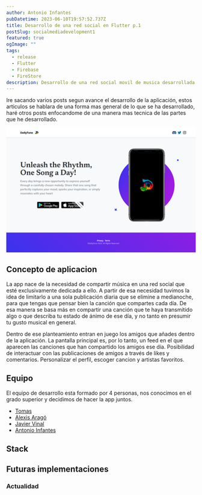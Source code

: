 ```yaml
---
author: Antonio Infantes
pubDatetime: 2023-06-10T19:57:52.737Z
title: Desarrollo de una red social en Flutter p.1
postSlug: socialmediadevelopment1
featured: true
ogImage: ""
tags:
  - release
  - Flutter
  - Firebase
  - FireStore
description: Desarrollo de una red social movil de musica desarrollada en Flutter, entre 4 estudiantes (DailyTune)
---
```


Ire sacando varios posts segun avance el desarrollo de la aplicación, estos articulos se hablara de una forma mas general de lo que se ha desarrollado, haré otros posts enfocandome de una manera mas tecnica de las partes que he desarrollado.

![DailyTune](/public/assets/img/developmentsocialmedia.PNG)

## Concepto de aplicacion

La app nace de la necesidad de compartir música en una red social que esté exclusivamente dedicada a ello. 
A partir de esa necesidad tuvimos la idea de limitarlo a una sola publicación diaria que se elimine a medianoche, para que tengas que pensar bien la canción que compartes cada día. 
De esa manera se basa más en compartir una canción que te haya transmitido algo o que describa tu estado de ánimo de ese día, y no tanto en presumir tu gusto musical en general. 

Dentro de ese planteamiento entran en juego los amigos que añades dentro de la aplicación.
La pantalla principal es, por lo tanto, un feed en el que aparecen las canciones que han compartido los amigos ese día. 
Posibilidad de interactuar con las publicaciones de amigos a través de likes y comentarios. 
Personalizar el perfil, escoger cancion y artistas favoritos.

## Equipo

El equipo de desarrollo esta formado por 4 personas, nos conocimos en el grado superior y decidimos de hacer la app juntos.
- [Tomas](https://www.linkedin.com/in/tomas-palaoro/)
- [Alexis Aragó](https://www.linkedin.com/in/alexis-arag%C3%B3-cabrera-621557261/)
- [Javier Vinal](https://www.linkedin.com/in/javier-vinal-costa/)
- [Antonio Infantes](https://www.linkedin.com/in/antonio-infantes-marin-a79905196/)

## Stack

## Futuras implementaciones

### Actualidad

